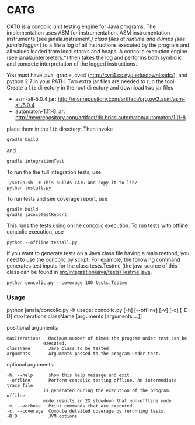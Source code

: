 CATG
========

CATG is a concolic unit testing engine for Java programs.  The implementation uses ASM for instrumentation.
ASM instrumentation instruments (see janala.instrument.*) class files at runtime and dumps (see janala.logger.*)
to a file a log of all instructions executed by the program and all values loaded from local stacks and heaps.
A concolic execution engine (see janala.interpreters.*) then takes the log and performs both symbolic and
concrete interpretation of the logged instructions.

You must have java, gradle, cvc4 (http://cvc4.cs.nyu.edu/downloads/), and python 2.7 in your PATH. Two extra jar files are needed to run the tool. Create a `lib` directory in the root directory and download two jar files   

 * asm-all-5.0.4.jar: http://mvnrepository.com/artifact/org.ow2.asm/asm-all/5.0.4
 * automaton-1.11-8.jar: http://mvnrepository.com/artifact/dk.brics.automaton/automaton/1.11-8

place them in the `lib` directory. Then invoke

    gradle build
    
and

    gradle integrationTest
    
To run the the full integration tests, use

    ./setup.sh  # This builds CATG and copy it to lib/
    python testall.py

To run tests and see coverage report, use

    gradle build
    gradle jacocoTestReport

This runs the tests using online concolic execution.  To run tests with offline concolic execution, use

    python --offline testall.py


If you want to generate tests on a Java class file having a main method, you need to use the concolic.py script.  For example, the following command generates test inputs for the class tests.Testme (the java source of this class can be found in [src/integration/java/tests/Testme.java](src/integration/java/tests/Testme.java).

    python concolic.py --coverage 100 tests.Testme
    


### Usage

python janala/concolic.py -h
usage: concolic.py [-h] [--offline] [-v] [-c] [-D D]
                   maxIterations className [arguments [arguments ...]]

positional arguments:
    
    maxIterations   Maximum number of times the program under test can be
                  executed.
    className       Java class to be tested.
    arguments       Arguments passed to the program under test.

optional arguments:

    -h, --help      show this help message and exit
    --offline       Perform concolic testing offline. An intermediate trace file
                  is generated during the execution of the program. offilne
                  mode results in 2X slowdown that non-offline mode
    -v, --verbose   Print commands that are executed.
    -c, --coverage  Compute detailed coverage by rerunning tests.
    -D D            JVM options
